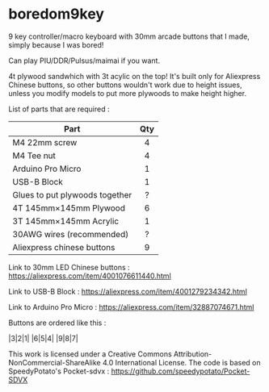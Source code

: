 # boredom9key
9 key controller/macro keyboard with 30mm arcade buttons that I made, simply because I was bored!

Can play PIU/DDR/Pulsus/maimai if you want. 

4t plywood sandwhich with 3t acylic on the top!
It's built only for Aliexpress Chinese buttons, so other buttons wouldn't work due to height issues, unless you modify models to put more plywoods to make height higher.

List of parts that are required :

| Part | Qty |
| --- |:---:|
| M4 22mm screw | 4 |
| M4 Tee nut | 4 |
| Arduino Pro Micro | 1 |
| USB-B Block | 1 |
| Glues to put plywoods together | ? |
| 4T 145mm×145mm Plywood | 6 |
| 3T 145mm×145mm Acrylic | 1 |
| 30AWG wires (recommended) | ? |
| Aliexpress chinese buttons | 9 |

Link to 30mm LED Chinese buttons
: https://aliexpress.com/item/4001076611440.html

Link to USB-B Block
: https://aliexpress.com/item/4001279234342.html

Link to Arduino Pro Micro
: https://aliexpress.com/item/32887074671.html

Buttons are ordered like this : 

|3|2|1|
|6|5|4|
|9|8|7|

This work is licensed under a Creative Commons Attribution-NonCommercial-ShareAlike 4.0 International License.
The code is based on SpeedyPotato's Pocket-sdvx : https://github.com/speedypotato/Pocket-SDVX
